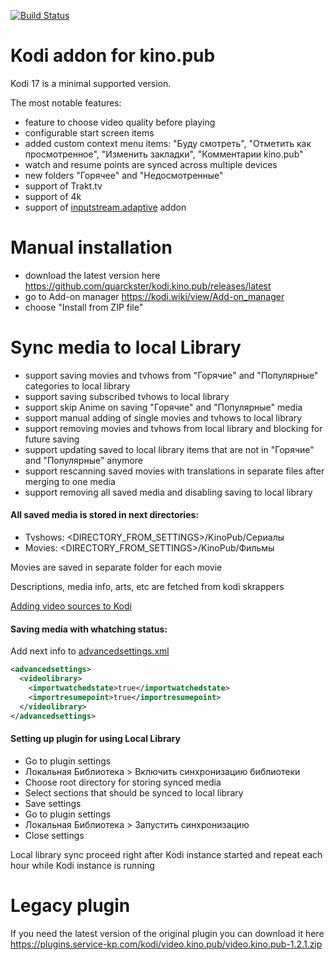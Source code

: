 [![Build Status](https://travis-ci.org/quarckster/kodi.kino.pub.svg?branch=master)](https://travis-ci.org/quarckster/kodi.kino.pub)

Kodi addon for kino.pub
=======================================

Kodi 17 is a minimal supported version.

The most notable features:

* feature to choose video quality before playing
* configurable start screen items
* added custom context menu items: "Буду смотреть", "Отметить как просмотренное", "Изменить закладки", "Комментарии kino.pub"
* watch and resume points are synced across multiple devices
* new folders "Горячее" and "Недосмотренные"
* support of Trakt.tv
* support of 4k
* support of [inputstream.adaptive](https://github.com/peak3d/inputstream.adaptive) addon



Manual installation
===================

* download the latest version here https://github.com/quarckster/kodi.kino.pub/releases/latest
* go to Add-on manager https://kodi.wiki/view/Add-on_manager
* choose "Install from ZIP file"

Sync media to local Library
===========================

* support saving movies and tvhows from "Горячие" and "Популярные" categories to local library
* support saving subscribed tvhows to local library
* support skip Anime on saving "Горячие" and "Популярные" media
* support manual adding of single movies and tvhows to local library
* support removing movies and tvhows from local library and blocking for future saving
* support updating saved to local library items that are not in "Горячие" and "Популярные" anymore
* support rescanning saved movies with translations in separate files after merging to one media
* support removing all saved media and disabling saving to local library


#### All saved media is stored in next directories:
* Tvshows: <DIRECTORY_FROM_SETTINGS>/KinoPub/Сериалы
* Movies: <DIRECTORY_FROM_SETTINGS>/KinoPub/Фильмы

Movies are saved in separate folder for each movie

Descriptions, media info, arts, etc are fetched from kodi skrappers

[Adding video sources to Kodi](https://kodi.wiki/view/Adding_video_sources)

#### Saving media with whatching status:

Add next info to [advancedsettings.xml](https://kodi.wiki/view/Advancedsettings.xml)

```xml
<advancedsettings>
  <videolibrary>
    <importwatchedstate>true</importwatchedstate>
    <importresumepoint>true</importresumepoint>
  </videolibrary>
</advancedsettings>
```

#### Setting up plugin for using Local Library

* Go to plugin settings
* Локальная Библиотека > Включить синхронизацию библиотеки
* Choose root directory for storing synced media
* Select sections that should be synced to local library
* Save settings
* Go to plugin settings
* Локальная Библиотека > Запустить синхронизацию
* Close settings

Local library sync proceed right after Kodi instance started and repeat each hour while Kodi instance is running


Legacy plugin
=============

If you need the latest version of the original plugin you can download it here https://plugins.service-kp.com/kodi/video.kino.pub/video.kino.pub-1.2.1.zip
